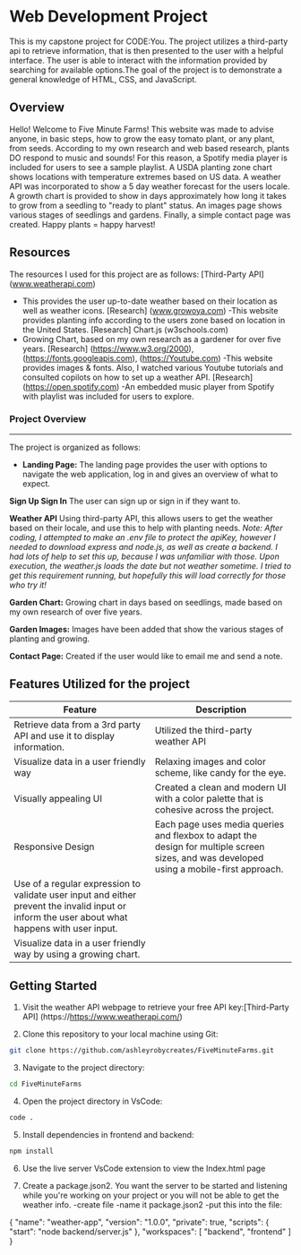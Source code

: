 # Web Development Project
This is my capstone project for CODE:You. The project utilizes a third-party api to retrieve information, that is then presented to the user with a helpful interface. 
The user is able to interact with the information provided by searching for available options.The goal of the project is to demonstrate a general knowledge of HTML, CSS, and JavaScript.

## Overview
 Hello! Welcome to Five Minute Farms! This website was made to advise anyone, in basic steps, how to grow the easy tomato plant, or any plant, from seeds. According to my own research and web based research, plants DO respond to music and sounds! For this reason, a Spotify media player is included for users to see a sample playlist. A USDA planting zone chart shows locations with temperature extremes based on US data. A weather API was incorporated to show a 5 day weather forecast for the users locale. A growth chart is provided to show in days approximately how long it takes to grow from a seedling to "ready to plant" status. An images page shows various stages of seedlings and gardens. Finally, a simple contact page was created. Happy plants = happy harvest!

## Resources
The resources I used for this project are as follows:
  [Third-Party API] (www.weatherapi.com)
  - This provides the user up-to-date weather based on their location as well as weather icons.
  [Research] (www.growoya.com)
   -This website provides planting info according to the users zone based on location in the United States.
  [Research] Chart.js (w3schools.com)
   - Growing Chart, based on my own research as a gardener for over five years.
  [Research] (https://www.w3.org/2000), (https://fonts.googleapis.com), (https://Youtube.com)
   -This website provides images & fonts. Also, I watched various Youtube tutorials and consulted copilots on how to set up a weather API.
   [Research] (https://open.spotify.com) 
   -An embedded music player from Spotify with playlist was included for users to explore.

### Project Overview
---

The project is organized as follows:

- **Landing Page:** The landing page provides the user with options to navigate the web application, log in and gives an overview of what to expect.

**Sign Up Sign In** The user can sign up or sign in if they want to.

**Weather API** Using third-party API, this allows users to get the weather based on their locale, and use this to help with planting needs. *Note: After coding, I attempted to make an .env file to protect the apiKey, however I needed to download express and node.js, as well as create a backend. I had lots of help to set this up, because I was unfamiliar with those. Upon execution, the weather.js loads the date but not weather sometime. I tried to get this requirement running, but hopefully this will load correctly for those who try it!*

**Garden Chart:** Growing chart in days based on seedlings, made based on my own research of over five years.

**Garden Images:** Images have been added that show the various stages of planting and growing. 

**Contact Page:** Created if the user would like to email me and send a note.

## Features Utilized for the project

  | Feature        | Description                           |
  |----------------|---------------------------------------|
  | Retrieve data from a 3rd party API and use it to display information. | Utilized the third-party weather API |
  | Visualize data in a user friendly way | Relaxing images and color scheme, like candy for the eye. |
  | Visually appealing UI | Created a clean and modern UI with a color palette that is cohesive across the project. |
  | Responsive Design | Each page uses media queries and flexbox to adapt the design for multiple screen sizes, and was developed using a mobile-first approach. |
  |Use of a regular expression to validate user input and either prevent the invalid input or inform the user about what happens with user input. |
  |Visualize data in a user friendly way by using a growing chart. |

## Getting Started
1.  Visit the weather API webpage to retrieve your free API key:[Third-Party API] (https://https://www.weatherapi.com/)

2. Clone this repository to your local machine using Git:

```bash
git clone https://github.com/ashleyrobycreates/FiveMinuteFarms.git
```
3. Navigate to the project directory:
```bash
cd FiveMinuteFarms
```
4. Open the project directory in VsCode:
```bash
code .
```
5. Install dependencies in frontend and backend:
```bash
npm install
```
6. Use the live server VsCode extension to view the Index.html page

7. Create a package.json2. You want the server to be started and listening while you're working on your project or you will not be able to get the weather info. 
-create file
-name it package.json2
-put this into the file:

{
    "name": "weather-app",
    "version": "1.0.0",
    "private": true,
    "scripts": {
        "start": "node backend/server.js"
    },
"workspaces": [
    "backend",
    "frontend"
  ]
}



